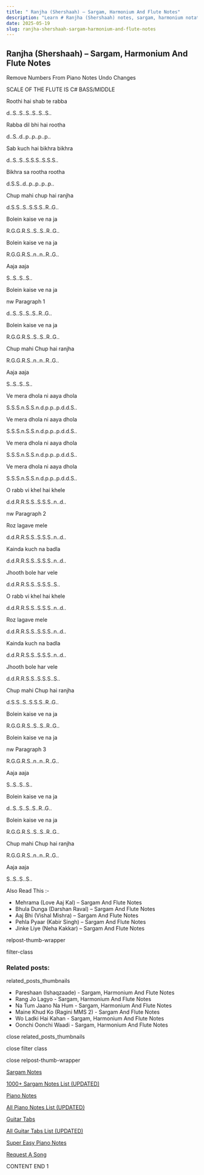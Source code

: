 ```yaml
---
title: " Ranjha (Shershaah) – Sargam, Harmonium And Flute Notes"
description: "Learn # Ranjha (Shershaah) notes, sargam, harmonium notations and flute notes. Easy step-by-step tutorial for beginners."
date: 2025-05-19
slug: ranjha-shershaah-sargam-harmonium-and-flute-notes
---
```


## Ranjha (Shershaah) – Sargam, Harmonium And Flute Notes

Remove Numbers From Piano Notes
Undo Changes

SCALE OF THE FLUTE IS C# BASS/MIDDLE

Roothi hai shab te rabba

d..S..S..S..S..S..S..

Rabba dil bhi hai rootha

d..S..d..p..p..p..p..

Sab kuch hai bikhra bikhra

d..S..S..S.S.S..S.S.S..

Bikhra sa rootha rootha

d.S.S..d..p..p..p..p..

Chup mahi chup hai ranjha

d.S.S..S..S.S.S..R..G..

Bolein kaise ve na ja

R.G.G.R.S..S..S..R..G..

Bolein kaise ve na ja

R.G.G.R.S..n..n..R..G..

Aaja aaja

S..S..S..S..

Bolein kaise ve na ja

nw Paragraph 1

d..S..S..S..S..R..G..

Bolein kaise ve na ja

R.G.G.R.S..S..S..R..G..

Chup mahi Chup hai ranjha

R.G.G.R.S..n..n..R..G..

Aaja aaja

S..S..S..S..

Ve mera dhola ni aaya dhola

S.S.S.n.S.S.n.d.p.p..p.d.d.S..

Ve mera dhola ni aaya dhola

S.S.S.n.S.S.n.d.p.p..p.d.d.S..

Ve mera dhola ni aaya dhola

S.S.S.n.S.S.n.d.p.p..p.d.d.S..

Ve mera dhola ni aaya dhola

S.S.S.n.S.S.n.d.p.p..p.d.d.S..

O rabb vi khel hai khele

d.d.R.R.S.S..S.S.S..n..d..

nw Paragraph 2

Roz lagave mele

d.d.R.R.S.S..S.S.S..n..d..

Kainda kuch na badla

d.d.R.R.S.S..S.S.S..n..d..

Jhooth bole har vele

d.d.R.R.S.S..S.S.S..S..

O rabb vi khel hai khele

d.d.R.R.S.S..S.S.S..n..d..

Roz lagave mele

d.d.R.R.S.S..S.S.S..n..d..

Kainda kuch na badla

d.d.R.R.S.S..S.S.S..n..d..

Jhooth bole har vele

d.d.R.R.S.S..S.S.S..S..

Chup mahi Chup hai ranjha

d.S.S..S..S.S.S..R..G..

Bolein kaise ve na ja

R.G.G.R.S..S..S..R..G..

Bolein kaise ve na ja

nw Paragraph 3

R.G.G.R.S..n..n..R..G..

Aaja aaja

S..S..S..S..

Bolein kaise ve na ja

d..S..S..S..S..R..G..

Bolein kaise ve na ja

R.G.G.R.S..S..S..R..G..

Chup mahi Chup hai ranjha

R.G.G.R.S..n..n..R..G..

Aaja aaja

S..S..S..S..

Also Read This :-

- Mehrama (Love Aaj Kal) – Sargam And Flute Notes
- Bhula Dunga (Darshan Raval) – Sargam And Flute Notes
- Aaj Bhi (Vishal Mishra) – Sargam And Flute Notes
- Pehla Pyaar (Kabir Singh) – Sargam And Flute Notes
- Jinke Liye (Neha Kakkar) – Sargam And Flute Notes

relpost-thumb-wrapper

filter-class

### Related posts:

related_posts_thumbnails

- Pareshaan (Ishaqzaade) - Sargam, Harmonium And Flute Notes
- Rang Jo Lagyo - Sargam, Harmonium And Flute Notes
- Na Tum Jaano Na Hum - Sargam, Harmonium And Flute Notes
- Maine Khud Ko (Ragini MMS 2) - Sargam And Flute Notes
- Wo Ladki Hai Kahan - Sargam, Harmonium And Flute Notes
- Oonchi Oonchi Waadi - Sargam, Harmonium And Flute Notes

close related_posts_thumbnails

close filter class

close relpost-thumb-wrapper

[Sargam Notes](/sargam-notes.html)

[1000+ Sargam Notes List (UPDATED)](/all-songs-list-sargam-notes.html)

[Piano Notes](/piano-notes.html)

[All Piano Notes List (UPDATED)](/all-songs-list-piano-notes.html)

[Guitar Tabs](/guitar-tabs.html)

[All Guitar Tabs List (UPDATED)](/all-songs-list-guitar-tabs.html)

[Super Easy Piano Notes](https://studywall.in/)

[Request A Song](/request-a-song.html)

CONTENT END 1
